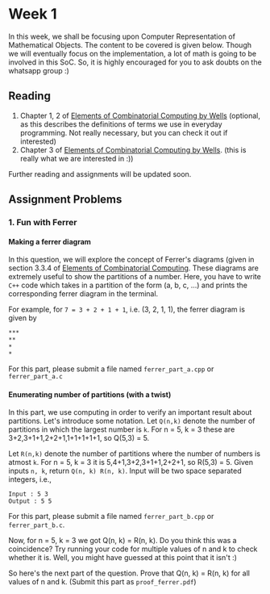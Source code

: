 # Week 1

In this week, we shall be focusing upon Computer Representation of Mathematical Objects. The content to be covered is given below. Though we will eventually focus on the implementation, a lot of math is going to be involved in this SoC. So, it is highly encouraged for you to ask doubts on the whatsapp group :) 

## Reading 

1. Chapter 1, 2 of [Elements of Combinatorial Computing by Wells](../Elements_of_Combinatorial_Computing.pdf) (optional, as this describes the definitions of terms we use in everyday programming. Not really necessary, but you can check it out if interested)
2. Chapter 3 of [Elements of Combinatorial Computing by Wells](../Elements_of_Combinatorial_Computing.pdf). (this is really what we are interested in :))

Further reading and assignments will be updated soon.

## Assignment Problems

### 1. Fun with Ferrer

#### Making a ferrer diagram

In this question, we will explore the concept of Ferrer's diagrams (given in section 3.3.4 of [Elements of Combinatorial Computing](../Elements_of_Combinatorial_Computing.pdf). These diagrams are extremely useful to show the partitions of a number. Here, you have to write `C++` code which takes in a partition of the form (a, b, c, ...) and prints the corresponding ferrer diagram in the terminal. 

For example, for `7 = 3 + 2 + 1 + 1`, i.e. (3, 2, 1, 1), the ferrer diagram is given by 
```
***
**
*
*
```

For this part, please submit a file named `ferrer_part_a.cpp` or `ferrer_part_a.c`

#### Enumerating number of partitions (with a twist)

In this part, we use computing in order to verify an important result about partitions. Let's introduce some notation.
Let `Q(n,k)` denote the number of partitions in which the largest number is `k`. For n = 5, k = 3 these are 3+2,3+1+1,2+2+1,1+1+1+1+1, so Q(5,3) = 5. 

Let `R(n,k)` denote the number of partitions where the number of numbers is atmost `k`.
For n = 5, k = 3 it is 5,4+1,3+2,3+1+1,2+2+1, so R(5,3) = 5.
Given inputs `n, k`, return `Q(n, k) R(n, k)`. Input will be two space separated integers, i.e., 

```
Input : 5 3
Output : 5 5
```

For this part, please submit a file named `ferrer_part_b.cpp` or `ferrer_part_b.c`.

Now, for n = 5, k = 3 we got Q(n, k) = R(n, k). Do you think this was a coincidence? Try running your code for multiple values of n and k to check whether it is. Well, you might have guessed at this point that it isn't :) 

So here's the next part of the question. Prove that Q(n, k) = R(n, k) for all values of n and k. (Submit this part as `proof_ferrer.pdf`) 


